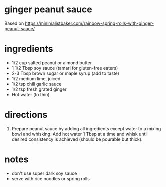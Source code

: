 # ginger peanut sauce
Based on https://minimalistbaker.com/rainbow-spring-rolls-with-ginger-peanut-sauce/

# ingredients
- 1/2 cup salted peanut or almond butter
- 1 1/2 Tbsp soy sauce (tamari for gluten-free eaters)
- 2-3 Tbsp brown sugar or maple syrup (add to taste)
- 1/2 medium lime, juiced
- 1/2 tsp chili garlic sauce
- 1/2 tsp fresh grated ginger
- Hot water (to thin)
 
# directions
1. Prepare peanut sauce by adding all ingredients except water to a mixing bowl and whisking. Add hot water 1 Tbsp at a time and whisk until desired consistency is achieved (should be pourable but thick). 
 
# notes
- don't use super dark soy sauce
- serve with rice noodles or spring rolls
